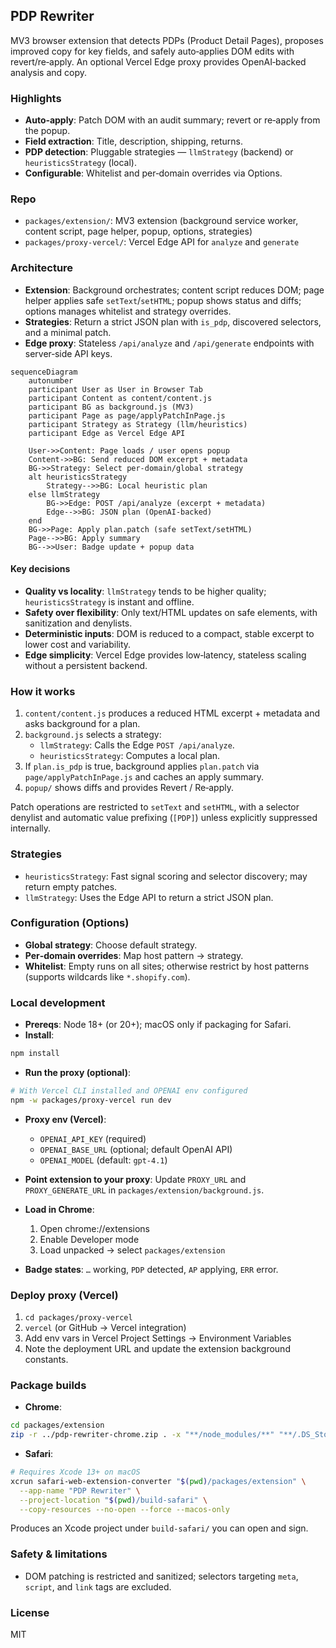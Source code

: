 ## PDP Rewriter

MV3 browser extension that detects PDPs (Product Detail Pages), proposes improved copy for key fields, and safely auto‑applies DOM edits with revert/re‑apply. An optional Vercel Edge proxy provides OpenAI‑backed analysis and copy.

### Highlights
- **Auto‑apply**: Patch DOM with an audit summary; revert or re‑apply from the popup.
- **Field extraction**: Title, description, shipping, returns.
- **PDP detection**: Pluggable strategies — `llmStrategy` (backend) or `heuristicsStrategy` (local).
- **Configurable**: Whitelist and per‑domain overrides via Options.

### Repo
- `packages/extension/`: MV3 extension (background service worker, content script, page helper, popup, options, strategies)
- `packages/proxy-vercel/`: Vercel Edge API for `analyze` and `generate`

### Architecture
- **Extension**: Background orchestrates; content script reduces DOM; page helper applies safe `setText`/`setHTML`; popup shows status and diffs; options manages whitelist and strategy overrides.
- **Strategies**: Return a strict JSON plan with `is_pdp`, discovered selectors, and a minimal patch.
- **Edge proxy**: Stateless `/api/analyze` and `/api/generate` endpoints with server‑side API keys.

```mermaid
sequenceDiagram
    autonumber
    participant User as User in Browser Tab
    participant Content as content/content.js
    participant BG as background.js (MV3)
    participant Page as page/applyPatchInPage.js
    participant Strategy as Strategy (llm/heuristics)
    participant Edge as Vercel Edge API

    User->>Content: Page loads / user opens popup
    Content->>BG: Send reduced DOM excerpt + metadata
    BG->>Strategy: Select per-domain/global strategy
    alt heuristicsStrategy
        Strategy-->>BG: Local heuristic plan
    else llmStrategy
        BG->>Edge: POST /api/analyze (excerpt + metadata)
        Edge-->>BG: JSON plan (OpenAI-backed)
    end
    BG->>Page: Apply plan.patch (safe setText/setHTML)
    Page-->>BG: Apply summary
    BG-->>User: Badge update + popup data
```

#### Key decisions
- **Quality vs locality**: `llmStrategy` tends to be higher quality; `heuristicsStrategy` is instant and offline.
- **Safety over flexibility**: Only text/HTML updates on safe elements, with sanitization and denylists.
- **Deterministic inputs**: DOM is reduced to a compact, stable excerpt to lower cost and variability.
- **Edge simplicity**: Vercel Edge provides low‑latency, stateless scaling without a persistent backend.

### How it works
1) `content/content.js` produces a reduced HTML excerpt + metadata and asks background for a plan.
2) `background.js` selects a strategy:
   - `llmStrategy`: Calls the Edge `POST /api/analyze`.
   - `heuristicsStrategy`: Computes a local plan.
3) If `plan.is_pdp` is true, background applies `plan.patch` via `page/applyPatchInPage.js` and caches an apply summary.
4) `popup/` shows diffs and provides Revert / Re‑apply.

Patch operations are restricted to `setText` and `setHTML`, with a selector denylist and automatic value prefixing (`[PDP]`) unless explicitly suppressed internally.

### Strategies
- `heuristicsStrategy`: Fast signal scoring and selector discovery; may return empty patches.
- `llmStrategy`: Uses the Edge API to return a strict JSON plan.

### Configuration (Options)
- **Global strategy**: Choose default strategy.
- **Per‑domain overrides**: Map host pattern → strategy.
- **Whitelist**: Empty runs on all sites; otherwise restrict by host patterns (supports wildcards like `*.shopify.com`).

### Local development
- **Prereqs**: Node 18+ (or 20+); macOS only if packaging for Safari.
- **Install**:

```bash
npm install
```

- **Run the proxy (optional)**:

```bash
# With Vercel CLI installed and OPENAI env configured
npm -w packages/proxy-vercel run dev
```

- **Proxy env (Vercel)**:
  - `OPENAI_API_KEY` (required)
  - `OPENAI_BASE_URL` (optional; default OpenAI API)
  - `OPENAI_MODEL` (default: `gpt-4.1`)

- **Point extension to your proxy**: Update `PROXY_URL` and `PROXY_GENERATE_URL` in `packages/extension/background.js`.

- **Load in Chrome**:
  1) Open chrome://extensions
  2) Enable Developer mode
  3) Load unpacked → select `packages/extension`

- **Badge states**: `…` working, `PDP` detected, `AP` applying, `ERR` error.

### Deploy proxy (Vercel)
1) `cd packages/proxy-vercel`
2) `vercel` (or GitHub → Vercel integration)
3) Add env vars in Vercel Project Settings → Environment Variables
4) Note the deployment URL and update the extension background constants.

### Package builds
- **Chrome**:

```bash
cd packages/extension
zip -r ../pdp-rewriter-chrome.zip . -x "**/node_modules/**" "**/.DS_Store"
```

- **Safari**:

```bash
# Requires Xcode 13+ on macOS
xcrun safari-web-extension-converter "$(pwd)/packages/extension" \
  --app-name "PDP Rewriter" \
  --project-location "$(pwd)/build-safari" \
  --copy-resources --no-open --force --macos-only
```

Produces an Xcode project under `build-safari/` you can open and sign.

### Safety & limitations
- DOM patching is restricted and sanitized; selectors targeting `meta`, `script`, and `link` tags are excluded.

### License
MIT
